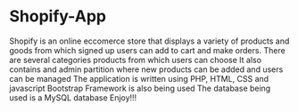 # Shopify-App
Shopify is an online eccomerce store that displays a variety of products and goods from which signed up users can add to cart and make orders. 
There are  several categories products from which users can choose
It also contains and admin partition where new products can be added and users can be managed 
The application is written using PHP, HTML, CSS and javascript
Bootstrap Framework is also being used
The database being used is a MySQL database
Enjoy!!!
